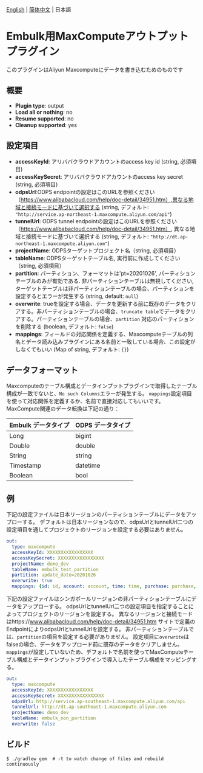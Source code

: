 [English](./README.md) | [简体中文](./README_zh-CN.md) | 日本語

# Embulk用MaxComputeアウトプットプラグイン

このプラグインはAliyun Maxcomputeにデータを書き込むためのものです

## 概要

* **Plugin type**: output
* **Load all or nothing**: no
* **Resume supported**: no
* **Cleanup supported**: yes

## 設定項目

- **accessKeyId**: アリババクラウドアカウントのaccess key id (string, 必須項目)
- **accessKeySecret**: アリババクラウドアカウントのaccess key secret (string, 必須項目)
- **odpsUrl**:ODPS endpointの設定はこのURLを参照ください（https://www.alibabacloud.com/help/doc-detail/34951.htm）,異なる地域と接続モードに基づいて選択する (string, デフォルト: `"http://service.ap-northeast-1.maxcompute.aliyun.com/api"`)
- **tunnelUrl**: ODPS tunnel endpointの設定はこのURLを参照ください（https://www.alibabacloud.com/help/doc-detail/34951.htm）, 異なる地域と接続モードに基づいて選択する (string, デフォルト: `"http://dt.ap-northeast-1.maxcompute.aliyun.com"`)
- **projectName**: ODPSターゲットプロジェクト名（string, 必須項目）
- **tableName**:  ODPSターゲットテーブル名, 実行前に作成してください（string, 必須項目）
- **partition**: パーティション、フォーマットは'pt=20201026', パーティションテーブルのみが有効である. 非パーティションテーブルは無視してください, ターゲットテーブルは非パーティションテーブルの場合、パーティションを設定するとエラーが発生する (string, default: `null`)
- **overwrite**: trueを設定する場合、データを更新する前に既存のデータをクリアする。非パーティションテーブルの場合、`truncate table`でデータをクリアする。パーティションテーブルの場合、`partition` 対応のパーティションを削除する (boolean, デフォルト: `false`)
- **mappings**: フィールドの対応関係を定義する、Maxcomputeテーブルの列名とデータ読み込みプラグインにある名前と一致している場合、この設定がしなくてもいい (Map of string, デフォルト: `{}`)

## データフォーマット
Maxcomputeのテーブル構成とデータインプットプラグインで取得したテーブル構成が一致でないと、`No such Columns`エラーが発生する。
`mappings`設定項目を使って対応関係を定義するか、名前で直接対応してもいいです。
MaxCompute関連のデータ転換は下記の通り：

| Embulk データタイプ | ODPS データタイプ    |
| --------         | ----- |
| Long             |bigint |
| Double           |double |
| String           |string |
| Timestamp        |datetime |
| Boolean          |bool |

## 例

下記の設定ファイルは日本リージョンのパーティションテーブルにデータをアップローする。
デフォルトは日本リージョンなので、odpsUrlとtunnelUrl二つの設定項目を通してプロジェクトのリージョンを設定する必要はありません。

```yaml
out:
  type: maxcompute
  accessKeyId: XXXXXXXXXXXXXXXXX
  accessKeySecret: XXXXXXXXXXXXXXXXX
  projectName: demo_dev
  tableName: embulk_test_partition
  partition: update_date=20201026
  overwrite: true
  mappings: {id: id, account: account, time: time, purchase: purchase, comments: comments}
```

下記の設定ファイルはシンガポールリージョンの非パーティションテーブルにデータをアップローする。
odpsUrlとtunnelUrl二つの設定項目を指定することによってプロジェクトのリージョンを設定する。
異なるリージョンと接続モードはhttps://www.alibabacloud.com/help/doc-detail/34951.htm
サイトで定義のEndpointによりodpsUrlとtunnelUrlを設定する。
非パーティションテーブルでは、`partition`の項目を設定する必要がありません。
設定項目に`overwrite`はfalseの場合、データをアップロード前に既存のデータをクリアしません。
`mappings`が設定していないため、デフォルトで名前を使ってMaxComputeテーブル構成とデータインプットプラグインで導入したテーブル構成をマッピングする。

```yaml
out:
  type: maxcompute
  accessKeyId: XXXXXXXXXXXXXXXXX
  accessKeySecret: XXXXXXXXXXXXXXXXX
  odpsUrl: http://service.ap-southeast-1.maxcompute.aliyun.com/api
  tunnelUrl: http://dt.ap-southeast-1.maxcompute.aliyun.com
  projectName: demo_dev
  tableName: embulk_non_partition
  overwrite: false
```


## ビルド

```
$ ./gradlew gem  # -t to watch change of files and rebuild continuously
```
